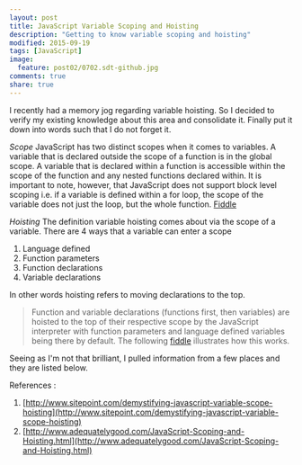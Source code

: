 ```yaml
---
layout: post
title: JavaScript Variable Scoping and Hoisting
description: "Getting to know variable scoping and hoisting"
modified: 2015-09-19
tags: [JavaScript]
image:
  feature: post02/0702.sdt-github.jpg
comments: true
share: true  
---
```


I recently had a memory jog regarding variable hoisting. So I decided to verify my existing knowledge about this area and consolidate it. Finally put it down into words such that I do not forget it.

*Scope*
JavaScript has two distinct scopes when it comes to variables. A variable that is declared outside the scope of a function is in the global scope. A variable that is declared within a function is accessible within the scope of the function and any nested functions declared within. It is important to note, however, that JavaScript does not support block level scoping i.e. if a variable is defined within a for loop, the scope of the variable does not just the loop, but the whole function. [Fiddle](http://jsfiddle.net/PGfgv/1503/)

*Hoisting*
The definition variable hoisting comes about via the scope of a variable. 
There are 4 ways that a variable can enter a scope

 1. Language defined
 2. Function parameters
 3. Function declarations
 4. Variable declarations

In other words hoisting refers to moving declarations to the top.

> Function and variable declarations (functions first, then variables)
> are hoisted to the top of their respective scope by the JavaScript
> interpreter with function parameters and language defined variables
> being there by default.
> The following [fiddle](http://jsfiddle.net/vcjL9xyd/7/) illustrates how this works.

Seeing as I'm not that brilliant, I pulled information from a few places and they are listed below.

References : 

 1. [http://www.sitepoint.com/demystifying-javascript-variable-scope-hoisting](http://www.sitepoint.com/demystifying-javascript-variable-scope-hoisting)
 2. [http://www.adequatelygood.com/JavaScript-Scoping-and-Hoisting.html](http://www.adequatelygood.com/JavaScript-Scoping-and-Hoisting.html)